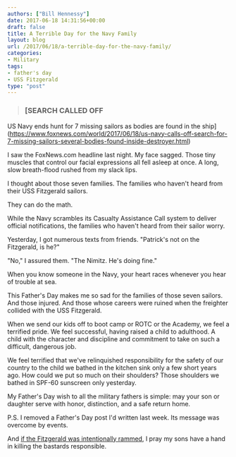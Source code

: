 ```yaml
---
authors: ["Bill Hennessy"]
date: 2017-06-18 14:31:56+00:00
draft: false
title: A Terrible Day for the Navy Family
layout: blog
url: /2017/06/18/a-terrible-day-for-the-navy-family/
categories:
- Military
tags:
- father's day
- USS Fitzgerald
type: "post"
---
```


> 

> 
> ### [SEARCH CALLED OFF
US Navy ends hunt for 7 missing sailors as bodies are found in the ship](https://www.foxnews.com/world/2017/06/18/us-navy-calls-off-search-for-7-missing-sailors-several-bodies-found-inside-destroyer.html)
> 
> 




I saw the FoxNews.com headline last night. My face sagged. Those tiny muscles that control our facial expressions all fell asleep at once. A long, slow breath-flood rushed from my slack lips.

I thought about those seven families. The families who haven't heard from their USS Fitzgerald sailors.

They can do the math.

While the Navy scrambles its Casualty Assistance Call system to deliver official notifications, the families who haven't heard from their sailor worry.

Yesterday, I got numerous texts from friends. "Patrick's not on the Fitzgerald, is he?"

"No," I assured them. "The Nimitz. He's doing fine."

When you know someone in the Navy, your heart races whenever you hear of trouble at sea.

This Father's Day makes me so sad for the families of those seven sailors. And those injured. And those whose careers were ruined when the freighter collided with the USS Fitzgerald.

When we send our kids off to boot camp or ROTC or the Academy, we feel a terrified pride. We feel successful, having raised a child to adulthood. A child with the character and discipline and commitment to take on such a difficult, dangerous job.

We feel terrified that we've relinquished responsibility for the safety of our country to the child we bathed in the kitchen sink only a few short years ago. How could we put so much on their shoulders? Those shoulders we bathed in SPF-60 sunscreen only yesterday.

My Father's Day wish to all the military fathers is simple: may your son or daughter serve with honor, distinction, and a safe return home.

P.S. I removed a Father's Day post I'd written last week. Its message was overcome by events.

And [if the Fitzgerald was intentionally rammed](https://www.americanthinker.com/blog/2017/06/something_is_fishy_about_uss_fitzgerald_story_we_are_getting_from_the_media.html), I pray my sons have a hand in killing the bastards responsible.
